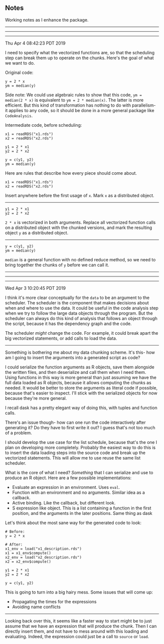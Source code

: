 ## Notes

Working notes as I enhance the package.

------------------------------------------------------------
------------------------------------------------------------
------------------------------------------------------------

Thu Apr  4 08:42:23 PDT 2019

I need to specify what the vectorized functions are, so that the scheduling step can break them up to operate on the chunks.
Here's the goal of what we want to do.

Original code:
```{r}
y = 2 * x
ym = median(y)
```

Side note:
We could use algebraic rules to show that this code, `ym = median(2 * x)` is equivalent to `ym = 2 * median(x)`.
The latter is more efficient.
But this kind of transformation has nothing to do with parallelism- it applies to any code, so it should be done in a more general package like `CodeAnalysis`.

Intermediate code, before scheduling:
```
x1 = readRDS("x1.rds")
x2 = readRDS("x2.rds")

y1 = 2 * x1
y2 = 2 * x2

y = c(y1, y2)
ym = median(y)
```

Here are rules that describe how every piece should come about.

```{r}
x1 = readRDS("x1.rds")
x2 = readRDS("x2.rds")
```
Insert anywhere before the first usage of `x`.
Mark `x` as a distributed object.

------------------------------------------------------------

```{r}
y1 = 2 * x1
y2 = 2 * x2
```

`2 * x` is vectorized in both arguments.
Replace all vectorized function calls on a distributed object with the chunked versions, and mark the resulting object `y` as a distributed object.

------------------------------------------------------------

```{r}
y = c(y1, y2)
ym = median(y)
```

`median` is a general function with no defined reduce method, so we need to bring together the chunks of `y` before we can call it.




------------------------------------------------------------
------------------------------------------------------------
------------------------------------------------------------

Wed Apr  3 10:20:45 PDT 2019

I think it's more clear conceptually for the `data` to be an argument to the scheduler.
The scheduler is the component that makes decisions about when and where to use the data.
It could be useful in the code analysis step when we try to follow the large data objects through the program.
But the scheduler can always do this kind of analysis that follows an object through the script, because it has the dependency graph and the code.

The scheduler _might_ change the code.
For example, it could break apart the big vectorized statements, or add calls to load the data.

------------------------------------------------------------

Something is bothering me about my data chunking scheme.
It's this- how am I going to insert the arguments into a generated script as code?

I could serialize the function arguments as R objects, save them alongside the written files, and then deserialize and call them when I need them.
Using functions in this way is more general than just assuming we have the full data loaded as R objects, because it allows computing the chunks as needed.
It would be better to store the arguments as literal code if possible, because that's easier to inspect.
I'll stick with the serialized objects for now because they're more general.

I recall dask has a pretty elegant way of doing this, with tuples and function calls.
 
There's an issue though- how can one run the code interactively after generating it?
Do they have to first write it out?
I guess that's not too much of a problem.

I should develop the use case for the list schedule, because that's the one I plan on developing more completely.
Probably the easiest way to do this is to insert the data loading steps into the source code and break up the vectorized statements.
This will allow me to use reuse the same list scheduler.

What is the core of what I need?
_Something_ that I can serialize and use to produce an R object.
Here are a few possible implementations:

- Evaluate an expression in an environment.
    Uses `eval`.
- Function with an environment and no arguments.
    Similar idea as a callback.
- Active binding.
    Like the callback, but different look.
- S expression like object.
    This is a list containing a function in the first position, and the arguments in the later positions.
    Same thing as dask

Let's think about the most sane way for the generated code to look:

```
# Before:
y = 2 * x

# After:
x1_env = load("x1_description.rds")
x1 = x1_env$compute()
x2_env = load("x2_description.rds")
x2 = x2_env$compute()

y1 = 2 * x1
y2 = 2 * x2

y = c(y1, y2)
```

This is going to turn into a big hairy mess.
Some issues that will come up:

- Propagating the times for the expressions
- Avoiding name conflicts

------------------------------------------------------------

Looking back over this, it seems like a faster way to start might be to just assume that we have an expression that will produce the chunk.
Then I can directly insert them, and not have to mess around with this loading and evaluating.
Indeed, the expression could just be a call to `source` or `load`.
